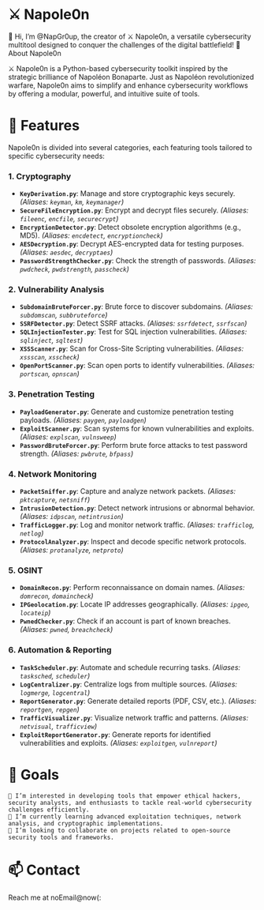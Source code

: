 # ⚔️ Napole0n

👋 Hi, I’m @NapGr0up, the creator of ⚔️ Napole0n, a versatile cybersecurity multitool designed to conquer the challenges of the digital battlefield!
🌟 About Napole0n

⚔️ Napole0n is a Python-based cybersecurity toolkit inspired by the strategic brilliance of Napoléon Bonaparte. Just as Napoléon revolutionized warfare, Napole0n aims to simplify and enhance cybersecurity workflows by offering a modular, powerful, and intuitive suite of tools.

# 🚀 Features

Napole0n is divided into several categories, each featuring tools tailored to specific cybersecurity needs:


### 1. Cryptography
- **`KeyDerivation.py`**: Manage and store cryptographic keys securely. *(Aliases: `keyman`, `km`, `keymanager`)*
- **`SecureFileEncryption.py`**: Encrypt and decrypt files securely. *(Aliases: `fileenc`, `encfile`, `securecrypt`)*
- **`EncryptionDetector.py`**: Detect obsolete encryption algorithms (e.g., MD5). *(Aliases: `encdetect`, `encryptioncheck`)*
- **`AESDecryption.py`**: Decrypt AES-encrypted data for testing purposes. *(Aliases: `aesdec`, `decryptaes`)*
- **`PasswordStrengthChecker.py`**: Check the strength of passwords. *(Aliases: `pwdcheck`, `pwdstrength`, `passcheck`)*

### 2. Vulnerability Analysis
- **`SubdomainBruteForcer.py`**: Brute force to discover subdomains. *(Aliases: `subdomscan`, `subbruteforce`)*
- **`SSRFDetector.py`**: Detect SSRF attacks. *(Aliases: `ssrfdetect`, `ssrfscan`)*
- **`SQLInjectionTester.py`**: Test for SQL injection vulnerabilities. *(Aliases: `sqlinject`, `sqltest`)*
- **`XSSScanner.py`**: Scan for Cross-Site Scripting vulnerabilities. *(Aliases: `xssscan`, `xsscheck`)*
- **`OpenPortScanner.py`**: Scan open ports to identify vulnerabilities. *(Aliases: `portscan`, `opnscan`)*

### 3. Penetration Testing
- **`PayloadGenerator.py`**: Generate and customize penetration testing payloads. *(Aliases: `paygen`, `payloadgen`)*
- **`ExploitScanner.py`**: Scan systems for known vulnerabilities and exploits. *(Aliases: `explscan`, `vulnsweep`)*
- **`PasswordBruteForcer.py`**: Perform brute force attacks to test password strength. *(Aliases: `pwbrute`, `bfpass`)*

### 4. Network Monitoring
- **`PacketSniffer.py`**: Capture and analyze network packets. *(Aliases: `pktcapture`, `netsniff`)*
- **`IntrusionDetection.py`**: Detect network intrusions or abnormal behavior. *(Aliases: `idpscan`, `netintrusion`)*
- **`TrafficLogger.py`**: Log and monitor network traffic. *(Aliases: `trafficlog`, `netlog`)*
- **`ProtocolAnalyzer.py`**: Inspect and decode specific network protocols. *(Aliases: `protanalyze`, `netproto`)*

### 5. OSINT
- **`DomainRecon.py`**: Perform reconnaissance on domain names. *(Aliases: `domrecon`, `domaincheck`)*
- **`IPGeolocation.py`**: Locate IP addresses geographically. *(Aliases: `ipgeo`, `locateip`)*
- **`PwnedChecker.py`**: Check if an account is part of known breaches. *(Aliases: `pwned`, `breachcheck`)*

### 6. Automation & Reporting
- **`TaskScheduler.py`**: Automate and schedule recurring tasks. *(Aliases: `tasksched`, `scheduler`)*
- **`LogCentralizer.py`**: Centralize logs from multiple sources. *(Aliases: `logmerge`, `logcentral`)*
- **`ReportGenerator.py`**: Generate detailed reports (PDF, CSV, etc.). *(Aliases: `reportgen`, `repgen`)*
- **`TrafficVisualizer.py`**: Visualize network traffic and patterns. *(Aliases: `netvisual`, `trafficview`)*
- **`ExploitReportGenerator.py`**: Generate reports for identified vulnerabilities and exploits. *(Aliases: `exploitgen`, `vulnreport`)*

# 🎯 Goals

    👀 I’m interested in developing tools that empower ethical hackers, security analysts, and enthusiasts to tackle real-world cybersecurity challenges efficiently.
    🌱 I’m currently learning advanced exploitation techniques, network analysis, and cryptographic implementations.
    💞️ I’m looking to collaborate on projects related to open-source security tools and frameworks.

# 📫 Contact

Reach me at noEmail@now(:
